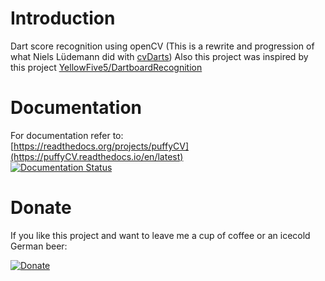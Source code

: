 # Introduction
Dart score recognition using openCV (This is a rewrite and progression of what Niels Lüdemann did with [cvDarts](https://github.com/nluede/cvdarts))
Also this project was inspired by this project [YellowFive5/DartboardRecognition](https://github.com/YellowFive5/DartboardRecognition)

# Documentation
For documentation refer to:  
[https://readthedocs.org/projects/puffyCV](https://puffyCV.readthedocs.io/en/latest)  
[![Documentation Status](https://readthedocs.org/projects/puffycv/badge/?version=latest)](https://puffycv.readthedocs.io/en/latest/?badge=latest)

# Donate
If you like this project and want to leave me a cup of coffee or an icecold German beer:

[![Donate](https://img.shields.io/badge/Donate-PayPal-green.svg)](https://www.paypal.com/cgi-bin/webscr?cmd=_s-xclick&hosted_button_id=W2KPLBLTVYK3A&source=url)
